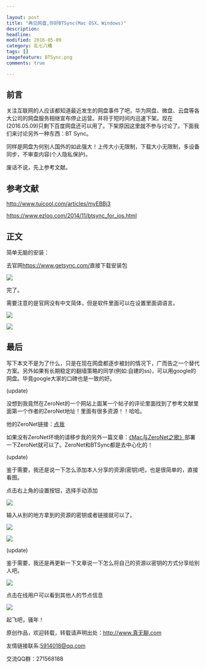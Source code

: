 ```yaml
---

layout: post
title: "再见网盘,你好BTSync(Mac OSX、Windows)"
description: 
headline: 
modified: 2016-05-09
category: 乱七八糟
tags: []
imagefeature: BTSync.png
comments: true

---
```



## 前言

关注互联网的人应该都知道最近发生的网盘事件了吧，华为网盘、微盘、云盘等各大公司的网盘服务相继宣布停止运营。并将于短时间内迅速下架。现在(2016.05.09)只剩下百度网盘还可以用了。下架原因这里就不参与讨论了。下面我们来讨论另外一种东西：BT Sync。

同样是网盘为何别人国外的如此强大！上传大小无限制，下载大小无限制，多设备同步，不审查内容(个人隐私保护)。

废话不说，先上参考文献。

## 参考文献

<http://www.tuicool.com/articles/myEBBj3>

<https://www.ezloo.com/2014/11/btsync_for_ios.html>

## 正文

简单无脑的安装：

去官网<https://www.getsync.com/>直接下载安装包

![](/images/BTSync/1.png)

完了。

需要注意的是官网没有中文简体，但是软件里面可以在设置里面调语言。

![](/images/BTSync/2.png)

![](/images/BTSync/3.png)

## 最后
写下本文不是为了什么，只是在现在网盘都逐步被封的情况下，广而告之一个替代方案。另外如果有长期稳定的翻墙策略的同学(例如:自建的ss)，可以用google的网盘。毕竟google大家的口碑也是一致的好。

(update)

没想到我竟然在ZeroNet的一个网站上面某一个帖子的评论里面找到了参考文献里面第一个作者的ZeroNet地址！里面有很多资源！！哈哈。

他的ZeroNet链接：[点我](http://127.0.0.1:43110/mydf.bit/?Post:72)

如果没有ZeroNet环境的请移步我的另外一篇文章：[《Mac与ZeroNet之歌》](http://真无聊.com/%E4%B9%B1%E4%B8%83%E5%85%AB%E7%B3%9F/Mac%E4%B8%8EZeroNet%E4%B9%8B%E6%AD%8C)部署一下ZeroNet就可以了。ZeroNet和BTSync都是去中心化的！


(update)

鉴于需要，我还是说一下怎么添加本人分享的资源(密钥)吧，也是很简单的，直接看图。

点击右上角的设置按钮，选择手动添加

![](/images/BTSync/4.png)

输入从别的地方拿到的资源的密钥或者链接就可以了。

![](/images/BTSync/5.png)

![](/images/BTSync/6.png)

(update)

鉴于需要，我还是再更新一下文章说一下怎么将自己的资源以密钥的方式分享给别人吧。

![](/images/BTSync/8.png)

点击在线用户可以看到其他人的节点信息

![](/images/BTSync/7.png)

起飞吧，骚年！


原创作品，欢迎转载，转载请声明出处：http://www.真无聊.com

友情链接联系:5914018@qq.com

交流QQ群：271568188